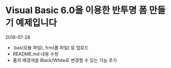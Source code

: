# Visual Basic 6.0을 이용한 반투명 폼 만들기 예제입니다 #

2018-07-28
 - .bas(모듈 파일), frm(폼 파일) 등 업로드
 - README.md 내용 수정
 - 폼의 배경색을 Black/White로 변경할 수 있는 기능 추가
